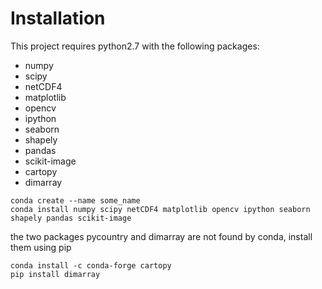 

# Installation

This project requires python2.7 with the following packages:  
- numpy
- scipy
- netCDF4
- matplotlib
- opencv
- ipython
- seaborn
- shapely
- pandas
- scikit-image
- cartopy
- dimarray


```
conda create --name some_name
conda install numpy scipy netCDF4 matplotlib opencv ipython seaborn shapely pandas scikit-image
```
the two packages pycountry and dimarray are not found by conda, install them using pip
```
conda install -c conda-forge cartopy
pip install dimarray
```
